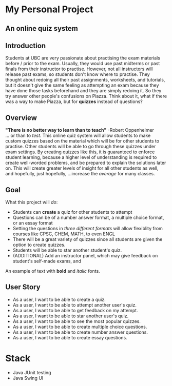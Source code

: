 # My Personal Project

## An online quiz system

## Introduction

Students at UBC are very passionate about practising the exam materials before /
prior to the exam. Usually, they would use past midterms or past finals from their
instructor to practise. However, not all instructors will release past exams, so students
don't know where to practise. They thought about redoing all their past assignments, worksheets,
and tutorials, but it doesn't give the same feeling as attempting an exam because they have
done those tasks beforehand and they are simply redoing it. So they try answer other people's
confusions on Piazza. Think about it, what if there was a way to make Piazza, but for **quizzes** instead of questions?

## Overview

**"There is no better way to learn than to teach"** -Robert Oppenheimer \
... or than to *test*.
This online quiz system will allow students to make custom quizzes based on the material which will be for other students
to practise. Other students will be able to go through these quizzes under exam settings. By creating quizzes like this, it is
guaranteed to enforce student learning, because a higher level of understanding is required to create well-worded problems, and
be prepared to explain the solutions later on. This will create greater levels of insight for all other students as well, and hopefully,
just hopefully, ...increase the *average* for many classes.



## Goal

What this project will *do*:
- Students can **create** a quiz for other students to attempt
- Questions can be of a number answer format, a multiple choice format, or an essay format
- Setting the questions in *three different formats* will allow flexiblity from courses like CPSC, CHEM, MATH, to even ENGL
- There will be a great variety of quizzes since all students are given the option to create quizzes.
- Students will be able to star another student's quiz.
- (ADDITIONAL) Add an instructor panel, which may give feedback on student's self-made exams, and 

An example of text with **bold** and *italic* fonts.  

## User Story

- As a user, I want to be able to create a quiz.
- As a user, I want to be able to attempt another user's quiz.
- As a user, I want to be able to get feedback on my attempt.
- As a user, I want to be able to star another user's quiz.
- As a user, I want to be able to see the most popular quizzes.
- As a user, I want to be able to create multiple choice questions.
- As a user, I want to be able to create number answer questions.
- As a user, I want to be able to create essay questions.

# Stack
- Java JUnit testing
- Java Swing UI

